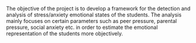 The objective of the project is to develop a framework for the detection and analysis of stress/anxiety emotional states of the students. The analysis mainly focuses on certain parameters such as peer pressure, parental pressure, social anxiety etc. in order to estimate the emotional representation of the students more objectively.
